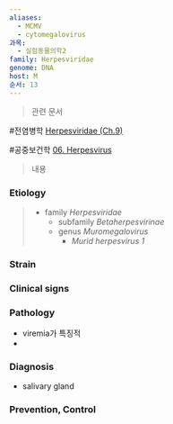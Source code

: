 ```yaml
---
aliases:
  - MCMV
  - cytomegalovirus
과목:
  - 실험동물의학2
family: Herpesviridae
genome: DNA
host: M
순서: 13
---
```

> 관련 문서

#전염병학
[Herpesviridae (Ch.9)](./Herpesviridae%20(Ch.9).md)

#공중보건학 
[06. Herpesvirus](./06.%20Herpesvirus.md)


> 내용
### Etiology
> - family *Herpesviridae*
> 	- subfamily *Betaherpesvirinae*
> 	- genus *Muromegalovirus*
> 		- *Murid herpesvirus 1*

### Strain

### Clinical signs

### Pathology
 - viremia가 특징적
 - 
### Diagnosis
- salivary gland

### Prevention, Control
